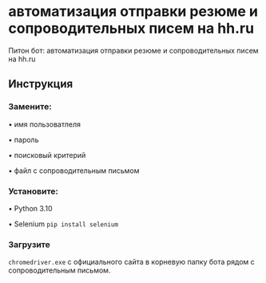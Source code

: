 # автоматизация отправки резюме и сопроводительных писем на hh.ru
Питон бот: автоматизация отправки резюме и сопроводительных писем на hh.ru

## Инструкция

### Замените:

  •  имя пользоватлеля
  
  •  пароль
  
  •  поисковый критерий
  
  •  файл с сопроводительным письмом
  
  
### Установите:

  •  Python 3.10
  
  •  Selenium `pip install selenium`
  

### Загрузите 

`chromedriver.exe` с официального сайта в корневую папку бота рядом с сопроводительным письмом.



